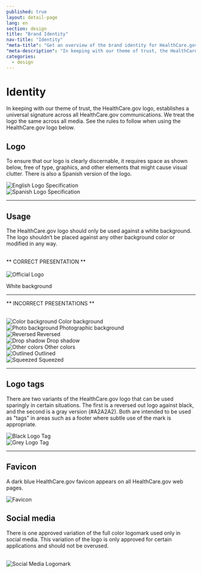 ```yaml
---
published: true
layout: detail-page
lang: en
section: design
title: "Brand Identity"
nav-title: "Identity"
"meta-title": "Get an overview of the brand identity for HealthCare.gov"
"meta-description": "In keeping with our theme of trust, the HealthCare.gov logo, establishes a universal signature across all HealthCare.gov communications. We treat the logo the same across all media."
categories:
  - design
---
```


# Identity

<div class="intro">
In keeping with our theme of trust, the HealthCare.gov logo, establishes a universal signature across all HealthCare.gov communications. We treat the logo the same across all media. See the rules to follow when using the HealthCare.gov logo below.
</div>

<div class="hr"></div>

## Logo

To ensure that our logo is clearly discernable, it requires space as shown below, free of type, graphics, and other elements that might cause visual clutter. There is also a Spanish version of the logo.

<div class="row">
	<div class="col-sm-5">
		<img class="full" src="{{site.baseurl}}/images/design/identity/1_LogoSpec.png" alt="English Logo Specification"/>
	</div>
	<div class="col-sm-6">
		<img class="full" src="{{site.baseurl}}/images/design/identity/2_SpanishLogoSpec.png" alt="Spanish Logo Specification"/>
	</div>
</div>

<hr>

## Usage

The HealthCare.gov logo should only be used against a white background. The logo shouldn’t be placed against any other background color or modified in any way.

<br />
** CORRECT PRESENTATION **
<br />
<br />

<div class="row">
	<div class="col-sm-6">
		<img class="full" src="{{site.baseurl}}/images/design/identity/3_OfficialLogo.png" alt="Official Logo"/>
	</div>
</div>

<span class="glyphicon glyphicon-ok green"></span> White background

<hr>

** INCORRECT PRESENTATIONS **
<br />
<br />

<div class="row logos">
	<div class="col-sm-4">
		<img class="full" src="{{site.baseurl}}/images/design/identity/4_ColorBackground.png" alt="Color background"/>
		<span class="glyphicon glyphicon-remove red"></span> Color background
	</div>
	<div class="col-sm-4">
		<img class="full" src="{{site.baseurl}}/images/design/identity/5_PhotoBackground.png" alt="Photo background"/>
		<span class="glyphicon glyphicon-remove red"></span> Photographic background
	</div>
	<div class="col-sm-4">
		<img class="full" src="{{site.baseurl}}/images/design/identity/6_Reversed.png" alt="Reversed"/>
		<span class="glyphicon glyphicon-remove red"></span> Reversed
	</div>
	<div class="col-sm-4">
		<img class="full" src="{{site.baseurl}}/images/design/identity/7_Dropshadow.png" alt="Drop shadow"/>
		<span class="glyphicon glyphicon-remove red"></span> Drop shadow
	</div>
	<div class="col-sm-4">
		<img class="full" src="{{site.baseurl}}/images/design/identity/8_DifferentColors.png" alt="Other colors" />
		<span class="glyphicon glyphicon-remove red"></span> Other colors
	</div>
	<div class="col-sm-4">
		<img class="full" src="{{site.baseurl}}/images/design/identity/9_Outlined.png" alt="Outlined" />
		<span class="glyphicon glyphicon-remove red"></span> Outlined
	</div>
	<div class="col-sm-4">
		<img class="full" src="{{site.baseurl}}/images/design/identity/10_Squeezed.png" alt="Squeezed" />
		<span class="glyphicon glyphicon-remove red"></span> Squeezed
	</div>
</div>

<hr>

## Logo tags

There are two variants of the HealthCare.gov logo that can be used sparingly in certain situations. The first is a reversed out logo against black, and the second is a gray version (#A2A2A2). Both are intended to be used as "tags" in areas such as a footer where subtle use of the mark is appropriate.

<div class="row">
	<div class="col-sm-4">
		<img class="full" src="{{site.baseurl}}/images/design/identity/BlackLogoTag.png" alt="Black Logo Tag"/>
	</div>
	<div class="col-sm-4">
		<img class="full" src="{{site.baseurl}}/images/design/identity/GreyLogoTag.png" alt="Grey Logo Tag"/>
	</div>
</div>

<hr>

## Favicon

A dark blue HealthCare.gov favicon appears on all HealthCare.gov web pages.

<div class="row">
	<div class="col-sm-9">
		<img class="full" src="{{site.baseurl}}/images/design/identity/11_Favicon.png" alt="Favicon"/>
	</div>
</div>

## Social media

There is one approved variation of the full color logomark used only in social media. This variation of the logo is only approved for certain applications and should not be overused.

<br />
<img src="{{site.baseurl}}/images/design/identity/12_SocialMedia.png" alt="Social Media Logomark"/>
